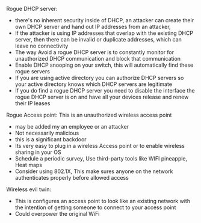 

Rogue DHCP server:
- there's no inherent security inside of DHCP, an attacker can create their own DHCP server and hand out IP addresses from an attacker,
- If the attacker is using IP addresses that overlap with the existing DHCP server, then there can be invalid or duplicate addresses, which can leave no connectivity
- The way Avoid a rogue DHCP server is to constantly monitor for unauthorized DHCP communication and block that communication
- Enable DHCP snooping on your switch, this will automatically find these rogue servers
- If you are using active directory you can authorize DHCP servers so your active directory knows which DHCP servers are legitimate 
- If you do find a rogue DHCP server you need to disable the interface the rogue DHCP server is on and have all your devices release and renew their IP leases 




Rogue Access point:
This is an unauthorized wireless access point
- may  be added my an employee or an attacker
- Not necessarily malicious
- this is a significant backdoor
- Its very easy to plug in a wireless Access point or to enable wireless sharing in your OS
- Schedule a periodic survey, Use third-party tools like WIFI pineapple, Heat maps 
- Consider using 802.1X, This make sures anyone on the network authenticates properly before allowed access 





Wireless evil twin:
- This is configures an access point to look like an existing network with the intention of getting someone to connect to your access point
- Could overpower the original WiFi 